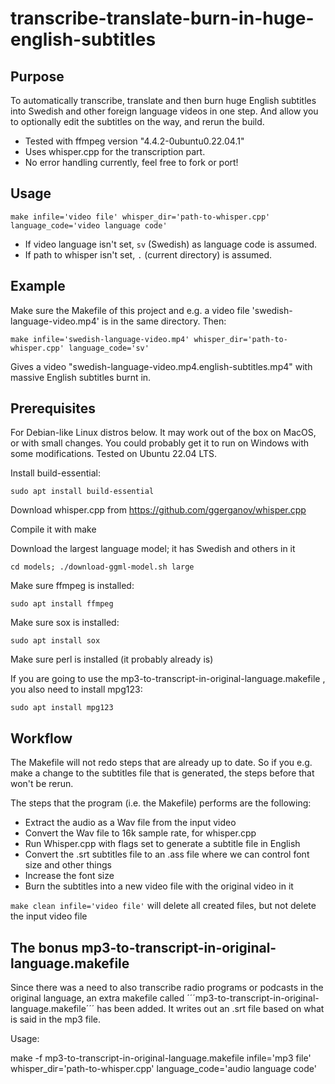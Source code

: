 # transcribe-translate-burn-in-huge-english-subtitles

## Purpose

To automatically transcribe, translate and then burn huge English subtitles into Swedish and other foreign language videos in one step. And allow you to optionally edit the subtitles on the way, and rerun the build.

* Tested with ffmpeg version "4.4.2-0ubuntu0.22.04.1"
* Uses whisper.cpp for the transcription part.
* No error handling currently, feel free to fork or port!

## Usage

```make infile='video file' whisper_dir='path-to-whisper.cpp' language_code='video language code'```

* If video language isn't set, ```sv``` (Swedish) as language code is assumed.
* If path to whisper isn't set, ```.``` (current directory) is assumed.

## Example

Make sure the Makefile of this project and e.g. a video file 'swedish-language-video.mp4' is in the same directory. Then:

```make infile='swedish-language-video.mp4' whisper_dir='path-to-whisper.cpp' language_code='sv'```

Gives a video "swedish-language-video.mp4.english-subtitles.mp4"
with massive English subtitles burnt in.

## Prerequisites

For Debian-like Linux distros below. It may work out of the box on MacOS, or with small changes. You could probably get it to run on Windows with some modifications. Tested on Ubuntu 22.04 LTS.

Install build-essential:

    sudo apt install build-essential

Download whisper.cpp from <https://github.com/ggerganov/whisper.cpp>

Compile it with make

Download the largest language model; it has Swedish and others in it

```cd models; ./download-ggml-model.sh large```

Make sure ffmpeg is installed:

    sudo apt install ffmpeg
    
Make sure sox is installed:

    sudo apt install sox
    
Make sure perl is installed (it probably already is)

If you are going to use the mp3-to-transcript-in-original-language.makefile , you also need to install mpg123:

    sudo apt install mpg123

## Workflow

The Makefile will not redo steps that are already up to date. So if you e.g. make a change to the subtitles file that is generated, the steps before that won't be rerun.

The steps that the program (i.e. the Makefile) performs are the following:

* Extract the audio as a Wav file from the input video
* Convert the Wav file to 16k sample rate, for whisper.cpp
* Run Whisper.cpp with flags set to generate a subtitle file in English
* Convert the .srt subtitles file to an .ass file where we can control font size and other things
* Increase the font size
* Burn the subtitles into a new video file with the original video in it


```make clean infile='video file'``` will delete all created files, but not delete the input video file

## The bonus mp3-to-transcript-in-original-language.makefile

Since there was a need to also transcribe radio programs or podcasts in the original language,  an extra makefile called ´´´mp3-to-transcript-in-original-language.makefile´´´ has been added. It writes out an .srt file based on what is said in the mp3 file.

Usage:

make -f mp3-to-transcript-in-original-language.makefile infile='mp3 file' whisper_dir='path-to-whisper.cpp' language_code='audio language code'
